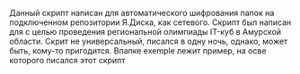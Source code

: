 Данный скрипт написан для автоматического шифрования папок на подключенном репозитории Я.Диска, как сетевого.
Скрипт был написан для с целью проведения региональной олимпиады IT-куб в Амурской области.
Скрит не универсальный, писался в одну ночь, однако, может быть, кому-то пригодится.
Впапке exemple лежит пример, на осве которого писался этот скрипт
